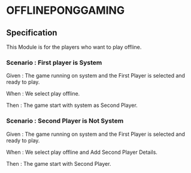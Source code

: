 # OFFLINEPONGGAMING

## Specification

This Module is for the players who want to play offline.

### Scenario : First player is System

Given : The game running on system and the First Player is selected and ready to play.

When : We select play offline.

Then : The game start with system as Second Player.

### Scenario : Second Player is Not System

Given : The game running on system and the First Player is selected and ready to play.

When : We select play offline and Add Second Player Details.

Then : The game start with Second Player.
